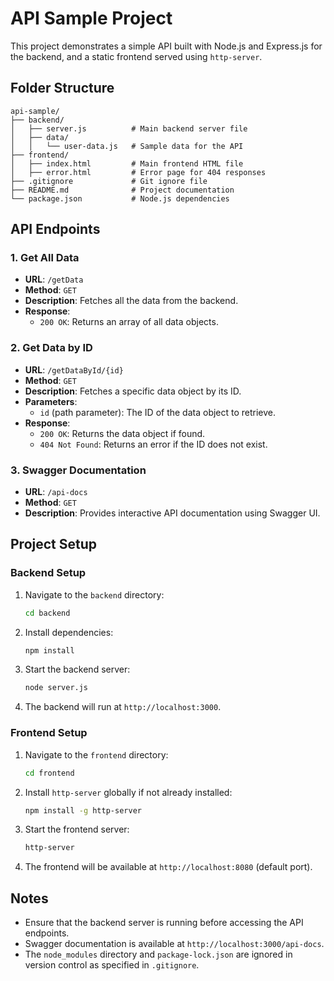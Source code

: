 # API Sample Project

This project demonstrates a simple API built with Node.js and Express.js for the backend, and a static frontend served using `http-server`.

## Folder Structure

```
api-sample/
├── backend/
│   ├── server.js          # Main backend server file
│   ├── data/
│   │   └── user-data.js   # Sample data for the API
├── frontend/
│   ├── index.html         # Main frontend HTML file
│   ├── error.html         # Error page for 404 responses
├── .gitignore             # Git ignore file
├── README.md              # Project documentation
└── package.json           # Node.js dependencies
```

## API Endpoints

### 1. **Get All Data**
- **URL**: `/getData`
- **Method**: `GET`
- **Description**: Fetches all the data from the backend.
- **Response**:
  - `200 OK`: Returns an array of all data objects.

### 2. **Get Data by ID**
- **URL**: `/getDataById/{id}`
- **Method**: `GET`
- **Description**: Fetches a specific data object by its ID.
- **Parameters**:
  - `id` (path parameter): The ID of the data object to retrieve.
- **Response**:
  - `200 OK`: Returns the data object if found.
  - `404 Not Found`: Returns an error if the ID does not exist.

### 3. **Swagger Documentation**
- **URL**: `/api-docs`
- **Method**: `GET`
- **Description**: Provides interactive API documentation using Swagger UI.

## Project Setup

### Backend Setup
1. Navigate to the `backend` directory:
   ```bash
   cd backend
   ```
2. Install dependencies:
   ```bash
   npm install
   ```
3. Start the backend server:
   ```bash
   node server.js
   ```
4. The backend will run at `http://localhost:3000`.

### Frontend Setup
1. Navigate to the `frontend` directory:
   ```bash
   cd frontend
   ```
2. Install `http-server` globally if not already installed:
   ```bash
   npm install -g http-server
   ```
3. Start the frontend server:
   ```bash
   http-server
   ```
4. The frontend will be available at `http://localhost:8080` (default port).

## Notes
- Ensure that the backend server is running before accessing the API endpoints.
- Swagger documentation is available at `http://localhost:3000/api-docs`.
- The `node_modules` directory and `package-lock.json` are ignored in version control as specified in `.gitignore`.
